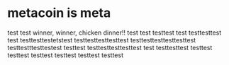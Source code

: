 # metacoin is meta

test
test
winner, winner, chicken dinner!!
test
test
testtest
test
testtesttest
test
testtesttestetstest
testtesttesttesttest
testtesttesttesttesttest
testtestttesttestest
testtest
testtesttesttesttest
test
testtesttest
testtest
testtest
testtest
testtest
testtest
testtest
